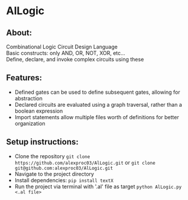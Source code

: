 # AlLogic

## About:

Combinational Logic Circuit Design Language  
Basic constructs: only AND, OR, NOT, XOR, etc…  
Define, declare, and invoke complex circuits using these

## Features:

- Defined gates can be used to define subsequent gates, allowing for abstraction
- Declared circuits are evaluated using a graph traversal, rather than a boolean expression
- Import statements allow multiple files worth of definitions for better organization

## Setup instructions:
- Clone the repository `git clone https://github.com/alexproc03/AlLogic.git` or `git clone git@github.com:alexproc03/AlLogic.git`
- Navigate to the project directory
- Install dependencies: `pip install textX`
- Run the project via terminal with '.al' file as target `python AlLogic.py <.al file>`


